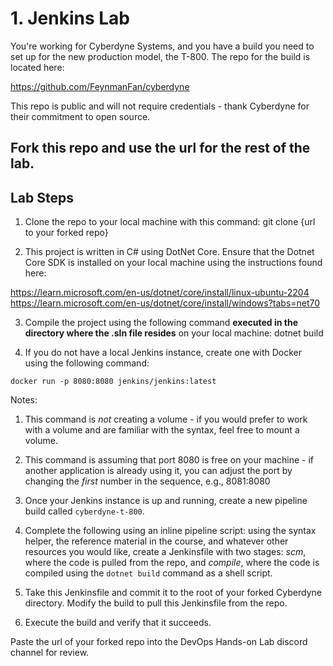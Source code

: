 # 1. Jenkins Lab

You're working for Cyberdyne Systems, and you have a build you need to set up for the new production model, the T-800.
The repo for the build is located here: 

https://github.com/FeynmanFan/cyberdyne

This repo is public and will not require credentials - thank Cyberdyne for their commitment to open source.

## Fork this repo and use the url for the rest of the lab.

## Lab Steps
1. Clone the repo to your local machine with this command:
git clone {url to your forked repo}

2. This project is written in C# using DotNet Core. Ensure that the Dotnet Core SDK is installed on your local machine using the instructions found here:

https://learn.microsoft.com/en-us/dotnet/core/install/linux-ubuntu-2204
https://learn.microsoft.com/en-us/dotnet/core/install/windows?tabs=net70

3. Compile the project using the following command **executed in the directory where the .sln file resides** on your local machine:
dotnet build

4. If you do not have a local Jenkins instance, create one with Docker using the following command:

`docker run -p 8080:8080 jenkins/jenkins:latest`

Notes: 
1. This command is *not* creating a volume - if you would prefer to work with a volume and are familiar with the syntax, feel free to mount a volume.
2. This command is assuming that port 8080 is free on your machine - if another application is already using it, you can adjust the port by changing the *first* number in the sequence, e.g., 8081:8080

5. Once your Jenkins instance is up and running, create a new pipeline build called `cyberdyne-t-800`.

6. Complete the following using an inline pipeline script: using the syntax helper, the reference material in the course, and whatever other resources you would like, create a Jenkinsfile with two stages: *scm*, where the code is pulled from the repo, and *compile*, where the code is compiled using the `dotnet build` command as a shell script. 

7. Take this Jenkinsfile and commit it to the root of your forked Cyberdyne directory. Modify the build to pull this Jenkinsfile from the repo.

8. Execute the build and verify that it succeeds.

Paste the url of your forked repo into the DevOps Hands-on Lab discord channel for review.